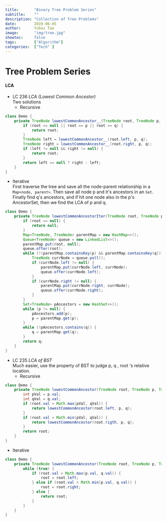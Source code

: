 ```yaml
---
title:       "Binary Tree Problem Series"
subtitle:    ""
description: "Collection of Tree Problems"
date:        2019-06-05
author:      Yubai Tao
image:       "img/tree.jpg"
showtoc:     false
tags:        ["Algorithm"]
categories:  ["Tech" ]
---
```

# Tree Problem Series


#### LCA

* LC 236 *LCA (Lowest Common Ancestor)*
<br> Two solutions
  * Recursive
```java
class Demo {
    private TreeNode lowestCommonAncestor__(TreeNode root, TreeNode p, TreeNode q) {
        if (root == null || root == p || root == q) {
            return root;
        }
        TreeNode left = lowestCommonAncestor__(root.left, p, q);
        TreeNode right = lowestCommonAncestor__(root.right, p, q);
        if (left != null && right != null) {
            return root;
        }
        return left == null ? right : left;
    }
}
```
  * Iterative
    <br> First traverse the tree and save all 
    the node-parent relationship in a `Map<node, parent>`.
    Then save all node p and it's ancestors in an `Set`.
    Finally find q's ancestors, and if hit one node also in
    the p's AncestorSet, then we find the LCA of p and q.
```java
class Demo {
    private TreeNode lowestCommonAncestorIter(TreeNode root, TreeNode p, TreeNode q) {
        if (root == null) {
            return null;
        }
        Map<TreeNode, TreeNode> parentMap = new HashMap<>();
        Queue<TreeNode> queue = new LinkedList<>();
        parentMap.put(root, null);
        queue.offer(root);
        while (!(parentMap.containsKey(p) && parentMap.containsKey(q))) {
            TreeNode currNode = queue.poll();
            if (currNode.left != null) {
                parentMap.put(currNode.left, currNode);
                queue.offer(currNode.left);
            }
            if (currNode.right != null) {
                parentMap.put(currNode.right, currNode);
                queue.offer(currNode.right);
            }
        }
        Set<TreeNode> pAncestors = new HashSet<>();
        while (p != null) {
            pAncestors.add(p);
            p = parentMap.get(p);
        }
        while (!pAncestors.contains(q)) {
            q = parentMap.get(q);
        }
        return q;
    }
}
```
    
* LC 235 *LCA of BST*
<br> Much easier, use the property of BST to judge p, q
, root \'s relative location.
  - Recursive
```java
class Demo {
    private TreeNode lowestCommonAncestor(TreeNode root, TreeNode p, TreeNode q) {
        int pVal = p.val;
        int qVal = q.val;
        if (root.val > Math.max(pVal, qVal)) {
            return lowestCommonAncestor(root.left, p, q);
        }
        if (root.val < Math.min(pVal, qVal)) {
            return lowestCommonAncestor(root.rigth, p, q);
        }
        return root;
    }
}
```
  - Iterative
```java
class Demo {
    private TreeNode lowestCommonAncestor(TreeNode root, TreeNode p, TreeNode q) {
        while (true) {
            if (root.val > Math.max(p.val, q.val)) {
                root = root.left;
            } else if (root.val < Math.min(p.val, q.val)) {
                root = root.right;
            } else {
                return root;
            }
        }
    }
}
```